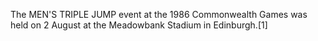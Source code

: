 The MEN'S TRIPLE JUMP event at the 1986 Commonwealth Games was held on 2 August at the Meadowbank Stadium in Edinburgh.[1]
